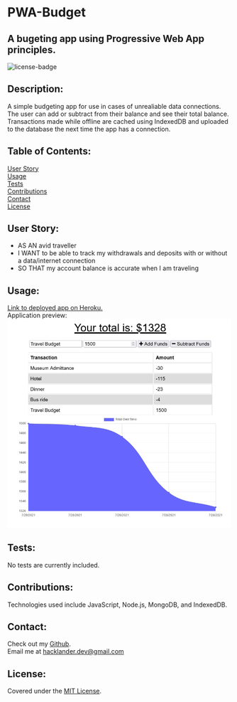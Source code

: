 # PWA-Budget
## A bugeting app using Progressive Web App principles.

![license-badge](https://shields.io/github/license/MonsAltus/PWA-Budget)

## Description:
A simple budgeting app for use in cases of unrealiable data connections. The user can add or subtract from their balance and see their total balance. Transactions made while offline are cached using IndexedDB and uploaded to the database the next time the app has a connection.

## Table of Contents:
[User Story](#User-Story)<br>
[Usage](#Usage)<br>
[Tests](#Tests)<br>
[Contributions](#Contributions)<br>
[Contact](#Contact)<br>
[License](#License)<br>

## User Story:
- AS AN avid traveller
- I WANT to be able to track my withdrawals and deposits with or without a data/internet connection
- SO THAT my account balance is accurate when I am traveling

## Usage:
[Link to deployed app on Heroku.](https://whispering-river-92551.herokuapp.com/) <br>
Application preview:<br>
![Image of app functionality](./assets/preview1.png)<br>

## Tests:
No tests are currently included.

## Contributions:
Technologies used include JavaScript, Node.js, MongoDB, and IndexedDB.

## Contact:
Check out my [Github](https://github.com/MonsAltus).<br>
Email me at <hacklander.dev@gmail.com>

## License:
Covered under the [MIT License](https://github.com/MonsAltus//PWA-Budget/blob/main/LICENSE).
